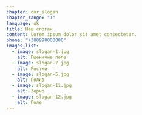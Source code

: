 ```yaml
---
chapter: our_slogan
chapter_range: "1"
language: uk
title: Наш слоган
content: Lorem ipsum dolor sit amet consectetur.
phone: "+380990000000"
images_list:
  - image: slogan-1.jpg
    alt: Пшеничне поле
  - image: slogan-7.jpg
    alt: Ростки
  - image: slogan-5.jpg
    alt: Полив
  - image: slogan-11.jpg
    alt: Зерно
  - image: slogan-12.jpg
    alt: Поле
---
```

